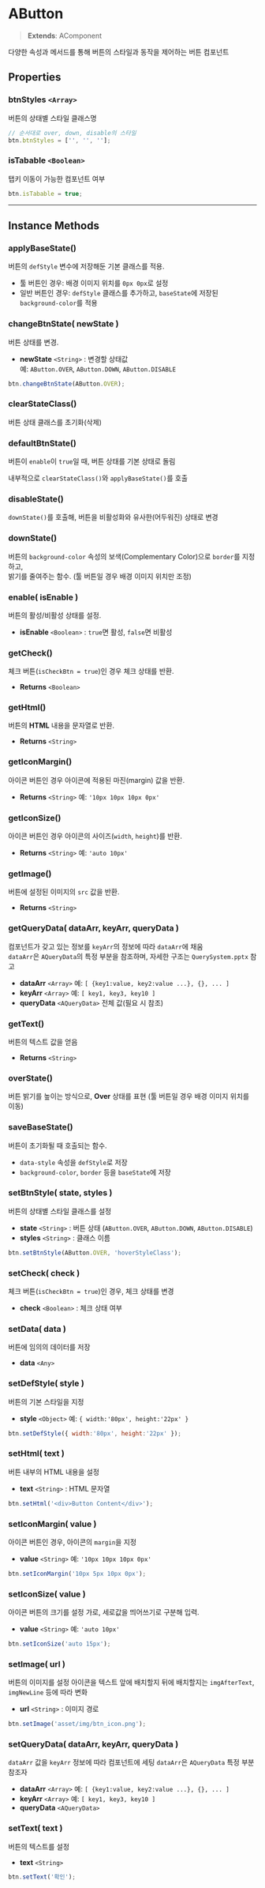 # AButton
> **Extends**: AComponent

다양한 속성과 메서드를 통해 버튼의 스타일과 동작을 제어하는 버튼 컴포넌트

## Properties

### **btnStyles** `<Array>`
버튼의 상태별 스타일 클래스명

```js
// 순서대로 over, down, disable의 스타일
btn.btnStyles = ['', '', ''];
```

### **isTabable**  `<Boolean>`
탭키 이동이 가능한 컴포넌트 여부

```js
btn.isTabable = true;
```

---

## Instance Methods

### **applyBaseState()**

버튼의 `defStyle` 변수에 저장해둔 기본 클래스를 적용. 

- 툴 버튼인 경우: 배경 이미지 위치를 `0px 0px`로 설정  
- 일반 버튼인 경우: `defStyle` 클래스를 추가하고, `baseState`에 저장된 `background-color`를 적용

### **changeBtnState( newState )**

버튼 상태를 변경.

- **newState** `<String>` : 변경할 상태값  
  예: `AButton.OVER`, `AButton.DOWN`, `AButton.DISABLE`

```js
btn.changeBtnState(AButton.OVER);
```

### **clearStateClass()**

버튼 상태 클래스를 초기화(삭제)

### **defaultBtnState()**

버튼이 `enable`이 `true`일 때, 버튼 상태를 기본 상태로 돌림

내부적으로 `clearStateClass()`와 `applyBaseState()`를 호출

### **disableState()**
`downState()`를 호출해, 버튼을 비활성화와 유사한(어두워진) 상태로 변경

### **downState()**
버튼의 `background-color` 속성의 보색(Complementary Color)으로 `border`를 지정하고,  
밝기를 줄여주는 함수. (툴 버튼일 경우 배경 이미지 위치만 조정)

### **enable( isEnable )**
버튼의 활성/비활성 상태를 설정.

- **isEnable** `<Boolean>` : `true`면 활성, `false`면 비활성

### **getCheck()**
체크 버튼(`isCheckBtn = true`)인 경우 체크 상태를 반환.

- **Returns** `<Boolean>`

### **getHtml()**
버튼의 **HTML** 내용을 문자열로 반환.

- **Returns** `<String>`

### **getIconMargin()**
아이콘 버튼인 경우 아이콘에 적용된 마진(margin) 값을 반환.

- **Returns** `<String>` 예: `'10px 10px 10px 0px'`

### **getIconSize()**
아이콘 버튼인 경우 아이콘의 사이즈(`width`, `height`)를 반환.

- **Returns** `<String>` 예: `'auto 10px'`

### **getImage()**
버튼에 설정된 이미지의 `src` 값을 반환.

- **Returns** `<String>`

### **getQueryData( dataArr, keyArr, queryData )**
컴포넌트가 갖고 있는 정보를 `keyArr`의 정보에 따라 `dataArr`에 채움  
`dataArr`은 `AQueryData`의 특정 부분을 참조하며, 자세한 구조는 `QuerySystem.pptx` 참고

- **dataArr** `<Array>` 예: `[ {key1:value, key2:value ...}, {}, ... ]`
- **keyArr** `<Array>` 예: `[ key1, key3, key10 ]`
- **queryData** `<AQueryData>` 전체 값(필요 시 참조)

### **getText()**
버튼의 텍스트 값을 얻음

- **Returns** `<String>`


### **overState()**
버튼 밝기를 높이는 방식으로, **Over** 상태를 표현 (툴 버튼일 경우 배경 이미지 위치를 이동)



### **saveBaseState()**
버튼이 초기화될 때 호출되는 함수.  
- `data-style` 속성을 `defStyle`로 저장  
- `background-color`, `border` 등을 `baseState`에 저장

### **setBtnStyle( state, styles )**
버튼의 상태별 스타일 클래스를 설정

- **state** `<String>` : 버튼 상태 (`AButton.OVER`, `AButton.DOWN`, `AButton.DISABLE`)
- **styles** `<String>` : 클래스 이름

```js
btn.setBtnStyle(AButton.OVER, 'hoverStyleClass');
```

### **setCheck( check )**
체크 버튼(`isCheckBtn = true`)인 경우, 체크 상태를 변경

- **check** `<Boolean>` : 체크 상태 여부

### **setData( data )**
버튼에 임의의 데이터를 저장

- **data** `<Any>`

### **setDefStyle( style )**
버튼의 기본 스타일을 지정

- **style** `<Object>` 예: `{ width:'80px', height:'22px' }`

```js
btn.setDefStyle({ width:'80px', height:'22px' });
```

### **setHtml( text )**
버튼 내부의 HTML 내용을 설정

- **text** `<String>` : HTML 문자열

```js
btn.setHtml('<div>Button Content</div>');
```

### **setIconMargin( value )**
아이콘 버튼인 경우, 아이콘의 `margin`을 지정

- **value** `<String>` 예: `'10px 10px 10px 0px'`

```js
btn.setIconMargin('10px 5px 10px 0px');
```

### **setIconSize( value )**
아이콘 버튼의 크기를 설정
가로, 세로값을 띄어쓰기로 구분해 입력.

- **value** `<String>` 예: `'auto 10px'`

```js
btn.setIconSize('auto 15px');
```

### **setImage( url )**
버튼의 이미지를 설정
아이콘을 텍스트 앞에 배치할지 뒤에 배치할지는 `imgAfterText`, `imgNewLine` 등에 따라 변화

- **url** `<String>` : 이미지 경로

```js
btn.setImage('asset/img/btn_icon.png');
```

### **setQueryData( dataArr, keyArr, queryData )**
`dataArr` 값을 `keyArr` 정보에 따라 컴포넌트에 세팅
`dataArr`은 `AQueryData` 특정 부분 참조자

- **dataArr** `<Array>` 예: `[ {key1:value, key2:value ...}, {}, ... ]`
- **keyArr** `<Array>` 예: `[ key1, key3, key10 ]`
- **queryData** `<AQueryData>`

### **setText( text )**
버튼의 텍스트를 설정

- **text** `<String>`

```js
btn.setText('확인');
```
